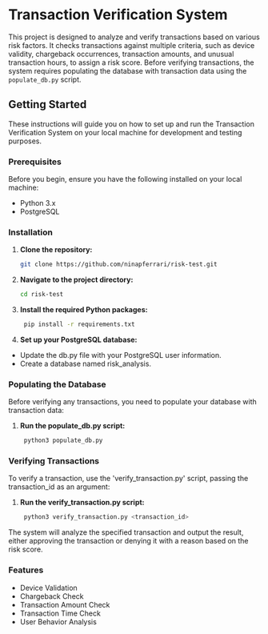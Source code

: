 # Transaction Verification System

This project is designed to analyze and verify transactions based on various risk factors. It checks transactions against multiple criteria, such as device validity, chargeback occurrences, transaction amounts, and unusual transaction hours, to assign a risk score. Before verifying transactions, the system requires populating the database with transaction data using the `populate_db.py` script.

## Getting Started

These instructions will guide you on how to set up and run the Transaction Verification System on your local machine for development and testing purposes.

### Prerequisites

Before you begin, ensure you have the following installed on your local machine:

- Python 3.x
- PostgreSQL

### Installation

1. **Clone the repository:**

   ```bash
   git clone https://github.com/ninapferrari/risk-test.git

2. **Navigate to the project directory:**

   ```bash
   cd risk-test

3. **Install the required Python packages:**
   ```bash
    pip install -r requirements.txt

4. **Set up your PostgreSQL database:**

- Update the db.py file with your PostgreSQL user information.
- Create a database named risk_analysis.

### Populating the Database
Before verifying any transactions, you need to populate your database with transaction data:

1. **Run the populate_db.py script:**
   ```bash
    python3 populate_db.py

### Verifying Transactions
To verify a transaction, use the 'verify_transaction.py' script, passing the transaction_id as an argument:

1. **Run the verify_transaction.py script:**
   ```bash
    python3 verify_transaction.py <transaction_id>

The system will analyze the specified transaction and output the result, either approving the transaction or denying it with a reason based on the risk score.

### Features
- Device Validation
- Chargeback Check
- Transaction Amount Check
- Transaction Time Check
- User Behavior Analysis
